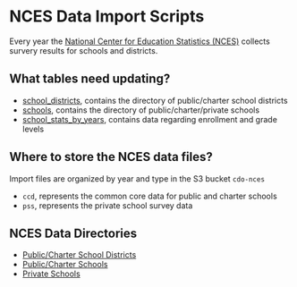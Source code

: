 # NCES Data Import Scripts

Every year the [National Center for Education Statistics (NCES)](https://nces.ed.gov/)
collects survery results for schools and districts.

## What tables need updating?

* [school_districts](https://github.com/code-dot-org/code-dot-org/blob/staging/dashboard/app/models/school_district.rb), contains the directory of public/charter school districts
* [schools](https://github.com/code-dot-org/code-dot-org/blob/staging/dashboard/app/models/school.rb), contains the directory of public/charter/private schools
* [school_stats_by_years](https://github.com/code-dot-org/code-dot-org/blob/staging/dashboard/app/models/school_stats_by_year.rb), contains data regarding enrollment and grade levels

## Where to store the NCES data files?

Import files are organized by year and type in the S3 bucket `cdo-nces`
* `ccd`, represents the common core data for public and charter schools
* `pss`, represents the private school survey data

## NCES Data Directories

* [Public/Charter School Districts](https://nces.ed.gov/ccd/pubagency.asp)
* [Public/Charter Schools](https://nces.ed.gov/ccd/pubschuniv.asp)
* [Private Schools](https://nces.ed.gov/surveys/pss/pssdata.asp)

